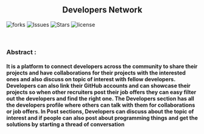 <h2 align="center">Developers Network</h2>
<p align="center">
  
![forks](https://img.shields.io/github/forks/megabyte98/auth0)
![Issues](https://img.shields.io/github/issues/megabyte98/auth0)
![Stars](https://img.shields.io/github/stars/megabyte98/auth0)
![license](https://img.shields.io/github/license/megabyte98/auth0)

</p>
</br>

<h3>Abstract :</h3>
<h4>
It is a platform to connect developers across the community to share their projects and have collaborations for their projects with the interested ones and also discuss on topic of interest with fellow developers. Developers can also link their GitHub accounts and can showcase their projects so when other recruiters post their job offers they can easy filter out the developers and find the right one. The Developers section has all the developers profile where others can talk with them for collaborations or job offers. In Post sections, Developers can discuss about the topic of interest and if people can also post about programming things and get the solutions by starting a thread of conversation
</h4>
